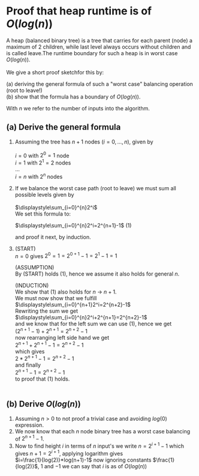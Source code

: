# Proof that heap runtime is of $`O(log(n))`$ <br>

A heap (balanced binary tree) is a tree that carries for each parent (node) a maximum of  $`2`$ children, while last level always occurs without children and is called leave.The runtime boundary for such a heap is in worst case $`O(log(n))`$.<br><br>
We give a short proof sketchfor this by:

(a) deriving the general formula of such a "worst case" balancing operation (root to leave!)  
(b) show that the formula has a boundary of $`O(log(n))`$.<br>

With $`n`$ we refer to the number of inputs into the algorithm.

## (a) Derive the general formula
1. Assuming the tree has $`n+1`$ nodes ($`i=0,...,n`$), given by <br><br>
   $`i=0`$ with $`2^{0}=1`$ node <br>
   $`i=1`$ with $`2^{1}=2`$ nodes <br>
   $`...`$ <br>
   $`i=n`$ with $`2^{n}`$ nodes <br>
   
2. If we balance the worst case path (root to leave) we must sum all possible levels given by<br><br>
   $`\displaystyle\sum_{i=0}^{n}2^i`$<br> 
   We set this formula to:<br>
   
   $`\displaystyle\sum_{i=0}^{n}2^i=2^{n+1}-1`$ (1)

   and proof it next, by induction.
   
3. (START)<br> 
    $`n=0`$ gives $`2^{0}=1=2^{0+1}-1=2^{1}-1=1`$

   (ASSUMPTION)<br>
   By (START) holds (1), hence we assume it also holds for general $`n`$.
   
   (INDUCTION)<br>
   We show that (1) also holds for $`n`$ $`\rightarrow`$ $`n+1`$.<br>
   We must now show that we fulfill<br>
   $`\displaystyle\sum_{i=0}^{n+1}2^i=2^{n+2}-1`$<br>
   Rewriting the sum we get<br>
   $`\displaystyle\sum_{i=0}^{n}2^i+2^{n+1}=2^{n+2}-1`$<br>
   and we know that for the left sum we can use (1), hence we get<br>
   $`(2^{n+1}-1)+2^{n+1}=2^{n+2}-1`$<br>
   now rearranging left side hand we get<br>
   $`2^{n+1}+2^{n+1}-1=2^{n+2}-1`$<br>
   which gives<br>
   $`2*2^{n+1}-1=2^{n+2}-1`$<br>
   and finally<br>
   $`2^{n+1}-1=2^{n+2}-1`$<br>
   to proof that (1) holds.<br><br>

##  (b) Derive $`O(log(n))`$ 
1. Assuming  $`n>0`$ to not proof a trivial case and avoiding  $`log(0)`$ expression.  
2. We now know that each $`n`$ node binary tree has a worst case balancing of $`2^{n+1}-1`$. <br>
3. Now to find height  $`i`$ in terms of $`n`$ input's we write $`n=2^{i+1}-1`$  which gives  $`n+1=2^{i+1}`$, applying logarithm gives<br>
$`i=\frac{1}{log(2)}*log(n+1)-1`$ now ignoring constants $`\frac{1}{log(2)}`$, $`1`$ and $`-1`$ we can say that $`i`$ is as of $`O(log(n))`$ 
